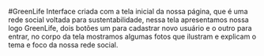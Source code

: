 #GreenLife
Interface criada com a tela inicial da nossa página, que é uma rede social voltada para sustentabilidade, nessa tela apresentamos nossa logo GreenLife, dois botões um para cadastrar novo usuário e o outro para entrar, no corpo da tela mostramos algumas fotos que ilustram e explicam o tema e foco da nossa rede social.
